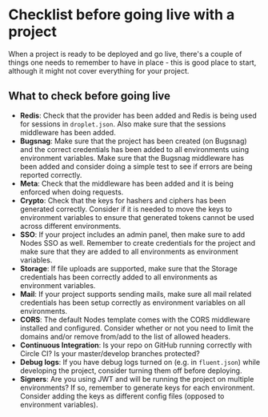 # Checklist before going live with a project

When a project is ready to be deployed and go live, there's a couple of things one needs to remember to have in place - this is good place to start, although it might not cover everything for your project.

## What to check before going live

- **Redis**: Check that the provider has been added and Redis is being used for sessions in `droplet.json`. Also make sure that the sessions middleware has been added.
- **Bugsnag**: Make sure that the project has been created (on Bugsnag) and the correct credentials has been added to all environments using environment variables. Make sure that the Bugsnag middleware has been added and consider doing a simple test to see if errors are being reported correctly.
- **Meta**: Check that the middleware has been added and it is being enforced when doing requests.
- **Crypto**: Check that the keys for hashers and ciphers has been generated correctly. Consider if it is needed to move the keys to environment variables to ensure that generated tokens cannot be used across different environments.
- **SSO**: If your project includes an admin panel, then make sure to add Nodes SSO as well. Remember to create credentials for the project and make sure that they are added to all environments as environment variables.
- **Storage**: If file uploads are supported, make sure that the Storage credentials has been correctly added to all environments as environment variables.
- **Mail**: If your project supports sending mails, make sure all mail related credentials has been setup correctly as environment variables on all environments.
- **CORS**: The default Nodes template comes with the CORS middleware installed and configured. Consider whether or not you need to limit the domains and/or remove from/add to the list of allowed headers.
- **Continuous Integration**: Is your repo on GitHub running correctly with Circle CI? Is your master/develop branches protected?
- **Debug logs**: If you have debug logs turned on (e.g. in `fluent.json`) while developing the project, consider turning them off before deploying.
- **Signers**: Are you using JWT and will be running the project on multiple environments? If so, remember to generate keys for each environment. Consider adding the keys as different config files (opposed to environment variables).
